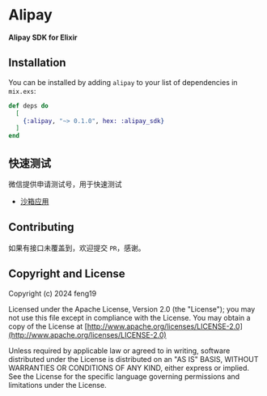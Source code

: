 # Alipay

**Alipay SDK for Elixir**

## Installation

You can be installed by adding `alipay` to your list of dependencies in `mix.exs`:

```elixir
def deps do
  [
    {:alipay, "~> 0.1.0", hex: :alipay_sdk}
  ]
end
```

## 快速测试

微信提供申请测试号，用于快速测试

- [沙箱应用](https://open.alipay.com/develop/sandbox/app)

## Contributing

如果有接口未覆盖到，欢迎提交 `PR`，感谢。

## Copyright and License

Copyright (c) 2024 feng19

Licensed under the Apache License, Version 2.0 (the "License");
you may not use this file except in compliance with the License.
You may obtain a copy of the License at [http://www.apache.org/licenses/LICENSE-2.0](http://www.apache.org/licenses/LICENSE-2.0)

Unless required by applicable law or agreed to in writing, software
distributed under the License is distributed on an "AS IS" BASIS,
WITHOUT WARRANTIES OR CONDITIONS OF ANY KIND, either express or implied.
See the License for the specific language governing permissions and
limitations under the License.